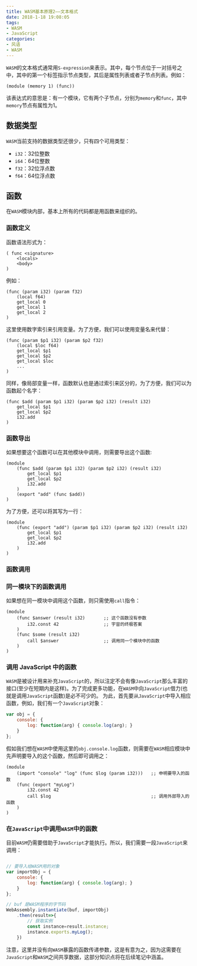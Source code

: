 ```yaml
---
title: WASM基本原理2——文本格式 
date: 2018-1-18 19:08:05
tags:
- WASM
- JavaScript 
categories:
- 风语
- WASM
---
```


`WASM`的文本格式通常用`S-expression`来表示。其中，每个节点位于一对括号之中，其中的第一个标签指示节点类型，其后是属性列表或者子节点列表。例如：
```wasm
(module (memory 1) (func)) 
```
该表达式的意思是：有一个模块，它有两个子节点，分别为`memory`和`func`，其中`memory`节点有属性为1。

## 数据类型

`WASM`当前支持的数据类型还很少，只有四个可用类型：

* `i32`：32位整数
* `i64`：64位整数
* `f32`：32位浮点数
* `f64`：64位浮点数

## 函数

在`WASM`模块内部，基本上所有的代码都是用函数来组织的。

### 函数定义

函数语法形式为：
```wasm
( func <signature> 
    <locals> 
    <body> 
)
```
例如：
```wasm
(func (param i32) (param f32) 
    (local f64)
    get_local 0
    get_local 1
    get_local 2
)
```
这里使用数字索引来引用变量。为了方便，我们可以使用变量名来代替：
```wasm
(func (param $p1 i32) (param $p2 f32) 
    (local $loc f64) 
    get_local $p1
    get_local $p2
    get_local $loc
    ...
)
```
同样，像局部变量一样，函数默认也是通过索引来区分的，为了方便，我们可以为函数起个名字：
```wasm
(func $add (param $p1 i32) (param $p2 i32) (result i32)
    get_local $p1
    get_local $p2
    i32.add
)
```
### 函数导出

如果想要这个函数可以在其他模块中调用，则需要导出这个函数:
```wasm
(module
    (func $add (param $p1 i32) (param $p2 i32) (result i32)
        get_local $p1
        get_local $p2
        i32.add
    )
    (export "add" (func $add))
)
```
为了方便，还可以将其写为一行：
```wasm
(module
    (func (export "add") (param $p1 i32) (param $p2 i32) (result i32)
        get_local $p1
        get_local $p2
        i32.add
    )
)
```

### 函数调用

### 同一模块下的函数调用

如果想在同一模块中调用这个函数，则只需使用`call`指令：
```wasm
(module
    (func $answer (result i32)       ;; 这个函数没有参数
        i32.const 42                 ;; 宇宙的终极答案
    )
    (func $some (result i32)
        call $answer                 ;; 调用同一个模块中的函数
    )
)
```

### 调用 JavaScript 中的函数

`WASM`是被设计用来补充`JavaScript`的，所以注定不会有像`JavaScript`那么丰富的接口(至少在短期内是这样)。为了完成更多功能，在`WASM`中向`JavaScript`借力(也就是调用`JavaScript`函数)是必不可少的。
为此，首先要从`JavaScript`中导入相应函数，例如，我们有一个`JavaScript`对象：
```javascript
var obj = {
    console: {
        log: function(arg) { console.log(arg); }
    }
};
```
假如我们想在`WASM`中使用这里的`obj.console.log`函数，则需要在`WASM`相应模块中先声明要导入的这个函数，然后即可调用之：
```wasm
(module
    (import "console" "log" (func $log (param i32)))   ;; 申明要导入的函数
    (func (export "myLog")                             
        i32.const 42
        call $log                                      ;; 调用外部导入的函数
    )
)
```
### 在`JavaScript`中调用`WASM`中的函数

目前`WASM`仍需要借助于`JavaScript`才能执行。所以，我们需要一段`JavaScript`来调用：
```javascript

// 要导入给WASM用的对象
var importObj = {
    console: {
        log: function(arg) { console.log(arg); }
    }
};

// buf 是WASM程序的字节码
WebAssembly.instantiate(buf, importObj)
    .then(result=>{
        // 获取实例
        const instance=result.instance;
        instance.exports.myLog();
    })
```
注意，这里并没有向`WASM`暴露的函数传递参数，这是有意为之，因为这需要在`JavaScript`和`WASM`之间共享数据，这部分知识点将在后续笔记中涵盖。